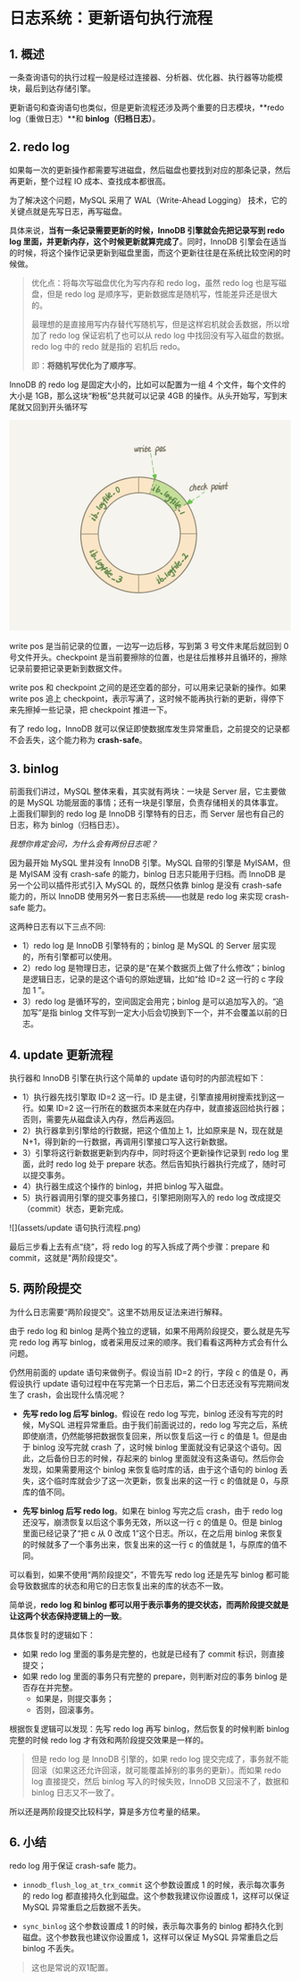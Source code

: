 # 日志系统：更新语句执行流程

## 1. 概述

一条查询语句的执行过程一般是经过连接器、分析器、优化器、执行器等功能模块，最后到达存储引擎。

更新语句和查询语句也类似，但是更新流程还涉及两个重要的日志模块，**redo log（重做日志）**和 **binlog（归档日志）**。



## 2. redo log

如果每一次的更新操作都需要写进磁盘，然后磁盘也要找到对应的那条记录，然后再更新，整个过程 IO 成本、查找成本都很高。

为了解决这个问题，MySQL 采用了 WAL（Write-Ahead Logging） 技术，它的关键点就是先写日志，再写磁盘。

具体来说，**当有一条记录需要更新的时候，InnoDB 引擎就会先把记录写到 redo log 里面，并更新内存，这个时候更新就算完成了**。同时，InnoDB 引擎会在适当的时候，将这个操作记录更新到磁盘里面，而这个更新往往是在系统比较空闲的时候做。

> 优化点：将每次写磁盘优化为写内存和 redo log，虽然 redo log 也是写磁盘，但是 redo log 是顺序写，更新数据库是随机写，性能差异还是很大的。
>
> 最理想的是直接用写内存替代写随机写，但是这样宕机就会丢数据，所以增加了 redo log 保证宕机了也可以从 redo log 中找回没有写入磁盘的数据。redo log 中的 redo 就是指的 宕机后 redo。
>
> 即：**将随机写优化为了顺序写**。



InnoDB 的 redo log 是固定大小的，比如可以配置为一组 4 个文件，每个文件的大小是 1GB，那么这块“粉板”总共就可以记录 4GB 的操作。从头开始写，写到末尾就又回到开头循环写

![](assets/redo-log-file.webp)

write pos 是当前记录的位置，一边写一边后移，写到第 3 号文件末尾后就回到 0 号文件开头。checkpoint 是当前要擦除的位置，也是往后推移并且循环的，擦除记录前要把记录更新到数据文件。

write pos 和 checkpoint 之间的是还空着的部分，可以用来记录新的操作。如果 write pos 追上 checkpoint，表示写满了，这时候不能再执行新的更新，得停下来先擦掉一些记录，把 checkpoint 推进一下。

有了 redo log，InnoDB 就可以保证即使数据库发生异常重启，之前提交的记录都不会丢失，这个能力称为 **crash-safe**。



## 3. binlog

前面我们讲过，MySQL 整体来看，其实就有两块：一块是 Server 层，它主要做的是 MySQL 功能层面的事情；还有一块是引擎层，负责存储相关的具体事宜。上面我们聊到的 redo log 是 InnoDB 引擎特有的日志，而 Server 层也有自己的日志，称为 binlog（归档日志）。

*我想你肯定会问，为什么会有两份日志呢？*

因为最开始 MySQL 里并没有 InnoDB 引擎。MySQL 自带的引擎是 MyISAM，但是 MyISAM 没有 crash-safe 的能力，binlog 日志只能用于归档。而 InnoDB 是另一个公司以插件形式引入 MySQL 的，既然只依靠 binlog 是没有 crash-safe 能力的，所以 InnoDB 使用另外一套日志系统——也就是 redo log 来实现 crash-safe 能力。

这两种日志有以下三点不同:

* 1）redo log 是 InnoDB 引擎特有的；binlog 是 MySQL 的 Server 层实现的，所有引擎都可以使用。
* 2）redo log 是物理日志，记录的是“在某个数据页上做了什么修改”；binlog 是逻辑日志，记录的是这个语句的原始逻辑，比如“给 ID=2 这一行的 c 字段加 1 ”。
* 3）redo log 是循环写的，空间固定会用完；binlog 是可以追加写入的。“追加写”是指 binlog 文件写到一定大小后会切换到下一个，并不会覆盖以前的日志。



## 4. update 更新流程

执行器和 InnoDB 引擎在执行这个简单的 update 语句时的内部流程如下：

* 1）执行器先找引擎取 ID=2 这一行。ID 是主键，引擎直接用树搜索找到这一行。如果 ID=2 这一行所在的数据页本来就在内存中，就直接返回给执行器；否则，需要先从磁盘读入内存，然后再返回。
* 2）执行器拿到引擎给的行数据，把这个值加上 1，比如原来是 N，现在就是 N+1，得到新的一行数据，再调用引擎接口写入这行新数据。
* 3）引擎将这行新数据更新到内存中，同时将这个更新操作记录到 redo log 里面，此时 redo log 处于 prepare 状态。然后告知执行器执行完成了，随时可以提交事务。
* 4）执行器生成这个操作的 binlog，并把 binlog 写入磁盘。
* 5）执行器调用引擎的提交事务接口，引擎把刚刚写入的 redo log 改成提交（commit）状态，更新完成。

![](assets/update 语句执行流程.png)

最后三步看上去有点“绕”，将 redo log 的写入拆成了两个步骤：prepare 和 commit，这就是"两阶段提交"。



## 5. 两阶段提交

为什么日志需要“两阶段提交”。这里不妨用反证法来进行解释。

由于 redo log 和 binlog 是两个独立的逻辑，如果不用两阶段提交，要么就是先写完 redo log 再写 binlog，或者采用反过来的顺序。我们看看这两种方式会有什么问题。

仍然用前面的 update 语句来做例子。假设当前 ID=2 的行，字段 c 的值是 0，再假设执行 update 语句过程中在写完第一个日志后，第二个日志还没有写完期间发生了 crash，会出现什么情况呢？

* **先写 redo log 后写 binlog**。假设在 redo log 写完，binlog 还没有写完的时候，MySQL 进程异常重启。由于我们前面说过的，redo log 写完之后，系统即使崩溃，仍然能够把数据恢复回来，所以恢复后这一行 c 的值是 1。但是由于 binlog 没写完就 crash 了，这时候 binlog 里面就没有记录这个语句。因此，之后备份日志的时候，存起来的 binlog 里面就没有这条语句。然后你会发现，如果需要用这个 binlog 来恢复临时库的话，由于这个语句的 binlog 丢失，这个临时库就会少了这一次更新，恢复出来的这一行 c 的值就是 0，与原库的值不同。

* **先写 binlog 后写 redo log**。如果在 binlog 写完之后 crash，由于 redo log 还没写，崩溃恢复以后这个事务无效，所以这一行 c 的值是 0。但是 binlog 里面已经记录了“把 c 从 0 改成 1”这个日志。所以，在之后用 binlog 来恢复的时候就多了一个事务出来，恢复出来的这一行 c 的值就是 1，与原库的值不同。



可以看到，如果不使用“两阶段提交”，不管先写 redo log 还是先写 binlog 都可能会导致数据库的状态和用它的日志恢复出来的库的状态不一致。

简单说，**redo log 和 binlog 都可以用于表示事务的提交状态，而两阶段提交就是让这两个状态保持逻辑上的一致**。

具体恢复时的逻辑如下：

* 如果 redo log 里面的事务是完整的，也就是已经有了 commit 标识，则直接提交；
* 如果 redo log 里面的事务只有完整的 prepare，则判断对应的事务 binlog 是否存在并完整。
  * 如果是，则提交事务；
  * 否则，回滚事务。

根据恢复逻辑可以发现：先写 redo log 再写 binlog，然后恢复的时候判断 binlog 完整的时候 redo log 才有效和两阶段提交效果是一样的。

> 但是 redo log 是 InnoDB 引擎的，如果 redo log 提交完成了，事务就不能回滚（如果这还允许回滚，就可能覆盖掉别的事务的更新）。而如果 redo log 直接提交，然后 binlog 写入的时候失败，InnoDB 又回滚不了，数据和 binlog 日志又不一致了。

所以还是两阶段提交比较科学，算是多方位考量的结果。



## 6. 小结

redo log 用于保证 crash-safe 能力。

* `innodb_flush_log_at_trx_commit` 这个参数设置成 1 的时候，表示每次事务的 redo log 都直接持久化到磁盘。这个参数我建议你设置成 1，这样可以保证 MySQL 异常重启之后数据不丢失。

* `sync_binlog` 这个参数设置成 1 的时候，表示每次事务的 binlog 都持久化到磁盘。这个参数我也建议你设置成 1，这样可以保证 MySQL 异常重启之后 binlog 不丢失。

> 这也是常说的双1配置。

